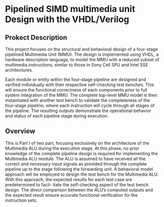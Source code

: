 # Pipelined SIMD multimedia unit Design with the VHDL/Verilog

## Prokect Description
This project focuses on the structural and behavioral design of a four-stage pipelined Multimedia Unit (MMU). The design is implemented using VHDL, a hardware description language, to model the MMU with a reduced subset of multimedia instructions, similar to those in Sony Cell SPU and Intel SSE architectures.
  
Each module or entity within the four-stage pipeline are designed and verified individually with their respective self-checking test benches. This will ensure the functional correctness of each components prior to full system integration of the MMU. The complete top-level MMU model is then instantiated with another test bench to validate the completeness of the four-stage pipeline, where each instruction will cycle through all stages of the pipeline. The resulting outputs demonstrate the operational behavior and status of each pipeline stage during execution.

## Overview
This is Part I of two part, focusing exclusively on the architecture
of the Multimedia ALU during the execution stage. At this phase, no prior knowledge
of the complete pipeline design is required for implementing the Multimedia ALU module.
The ALU is assumed to have received all the correct and necessary input signals as provided
through the complete pipeline up to the stage following the forwarding unit.
A behavioral model approach will be employed to design the test bench for the Multimedia
ALU. With this approach, the expected results for each test case are predetermined to facil-
itate the self-checking aspect of the test bench design. The direct comparison between the
ALU’s computed outputs and the expected result ensure accurate functional verification for
the instruction sets.
